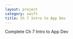 ```yaml
---
layout: project
category: swift
title: Ch 7 Intro to App Dev
---
```


Complete Ch 7 Intro to App Dev
